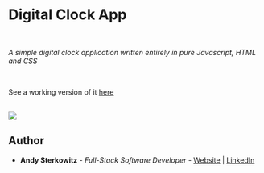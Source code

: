 # Digital Clock App

<br>

_A simple digital clock application written entirely in pure Javascript, HTML and CSS_

<br>

See a working version of it [here](https://software-development-mastermind.github.io/digital-clock-1/)

<br>

<image src="images/digital-clock-screenshot.jpg">

## Author

* **Andy Sterkowitz** - *Full-Stack Software Developer* - [Website](https://andysterkowitz.com) | [LinkedIn](https://www.linkedin.com/in/andrewsterkowitz/)
